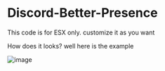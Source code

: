 # Discord-Better-Presence
This code is for ESX only. customize it as you want

How does it looks? well here is the example

![image](https://github.com/user-attachments/assets/5bb8466c-81ab-4fe7-8015-e3ccf775bc5c)
